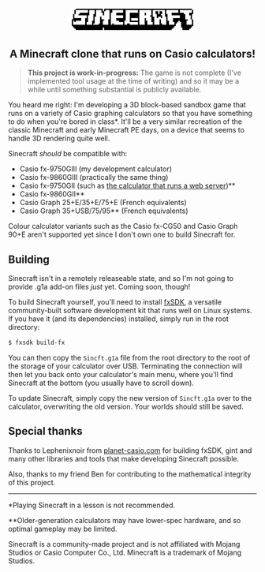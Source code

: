 <div align="center">
    <img width="50%" src="docs/readmelogo.png" alt="Sinecraft logo" />
</div>
<h2 align="center">A Minecraft clone that runs on Casio calculators!</h2>

> **This project is work-in-progress:** The game is not complete (I've implemented tool usage at the time of writing) and so it may be a while until something substantial is publicly available.

You heard me right: I'm developing a 3D block-based sandbox game that runs on a variety of Casio graphing calculators so that you have something to do when you're bored in class*. It'll be a very similar recreation of the classic Minecraft and early Minecraft PE days, on a device that seems to handle 3D rendering quite well.

Sinecraft _should_ be compatible with:
* Casio fx-9750GIII (my development calculator)
* Casio fx-9860GIII (practically the same thing)
* Casio fx-9750GII (such as [the calculator that runs a web server](https://github.com/Manawyrm/fxIP))**
* Casio fx-9860GII**
* Casio Graph 25+E/35+E/75+E (French equivalents)
* Casio Graph 35+USB/75/95** (French equivalents)

Colour calculator variants such as the Casio fx-CG50 and Casio Graph 90+E aren't supported yet since I don't own one to build Sinecraft for.

## Building
Sinecraft isn't in a remotely releaseable state, and so I'm not going to provide .g1a add-on files _just_ yet. Coming soon, though!

To build Sinecraft yourself, you'll need to install [fxSDK](https://gitea.planet-casio.com/Lephenixnoir/fxsdk), a versatile community-built software development kit that runs well on Linux systems. If you have it (and its dependencies) installed, simply run in the root directory:

```bash
$ fxsdk build-fx
```

You can then copy the `Sincft.g1a` file from the root directory to the root of the storage of your calculator over USB. Terminating the connection will then let you back onto your calculator's main menu, where you'll find Sinecraft at the bottom (you usually have to scroll down).

To update Sinecraft, simply copy the new version of `Sincft.g1a` over to the calculator, overwriting the old version. Your worlds should still be saved.

## Special thanks
Thanks to Lephenixnoir from [planet-casio.com](https://planet-casio.com) for building fxSDK, gint and many other libraries and tools that make developing Sinecraft possible.

Also, thanks to my friend Ben for contributing to the mathematical integrity of this project.

---

*Playing Sinecraft in a lesson is not recommended.

**Older-generation calculators may have lower-spec hardware, and so optimal gameplay may be limited.

Sinecraft is a community-made project and is not affiliated with Mojang Studios or Casio Computer Co., Ltd. Minecraft is a trademark of Mojang Studios.